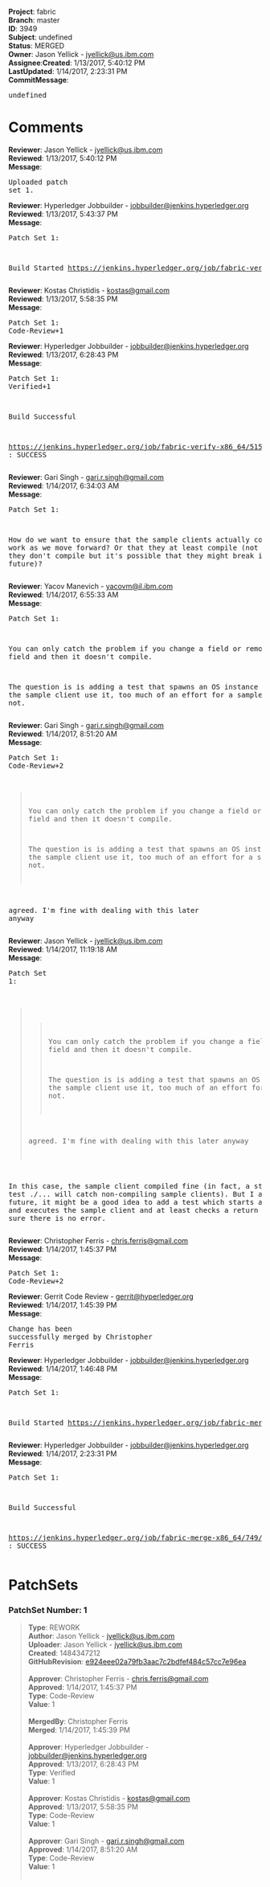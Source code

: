 <strong>Project</strong>: fabric</br><strong>Branch</strong>: master<br><strong>ID</strong>: 3949<br><strong>Subject</strong>: undefined<br><strong>Status</strong>: MERGED<br><strong>Owner</strong>: Jason Yellick - jyellick@us.ibm.com<br><strong>Assignee</strong>:<strong>Created</strong>: 1/13/2017, 5:40:12 PM<br><strong>LastUpdated</strong>: 1/14/2017, 2:23:31 PM<br><strong>CommitMessage</strong>:<br><pre>undefined</pre><h1>Comments</h1><strong>Reviewer</strong>: Jason Yellick - jyellick@us.ibm.com<br><strong>Reviewed</strong>: 1/13/2017, 5:40:12 PM<br><strong>Message</strong>: <pre>Uploaded patch set 1.</pre><strong>Reviewer</strong>: Hyperledger Jobbuilder - jobbuilder@jenkins.hyperledger.org<br><strong>Reviewed</strong>: 1/13/2017, 5:43:37 PM<br><strong>Message</strong>: <pre>Patch Set 1:

Build Started https://jenkins.hyperledger.org/job/fabric-verify-x86_64/5150/</pre><strong>Reviewer</strong>: Kostas Christidis - kostas@gmail.com<br><strong>Reviewed</strong>: 1/13/2017, 5:58:35 PM<br><strong>Message</strong>: <pre>Patch Set 1: Code-Review+1</pre><strong>Reviewer</strong>: Hyperledger Jobbuilder - jobbuilder@jenkins.hyperledger.org<br><strong>Reviewed</strong>: 1/13/2017, 6:28:43 PM<br><strong>Message</strong>: <pre>Patch Set 1: Verified+1

Build Successful 

https://jenkins.hyperledger.org/job/fabric-verify-x86_64/5150/ : SUCCESS</pre><strong>Reviewer</strong>: Gari Singh - gari.r.singh@gmail.com<br><strong>Reviewed</strong>: 1/14/2017, 6:34:03 AM<br><strong>Message</strong>: <pre>Patch Set 1:

How do we want to ensure that the sample clients actually continue to work as we move forward?   Or that they at least compile (not saying that they don't compile but it's possible that they might break in the future)?</pre><strong>Reviewer</strong>: Yacov Manevich - yacovm@il.ibm.com<br><strong>Reviewed</strong>: 1/14/2017, 6:55:33 AM<br><strong>Message</strong>: <pre>Patch Set 1:

You can only catch the problem if you change a field or remove a field and then it doesn't compile.

The question is is adding a test that spawns an OS instance and makes the sample client use it, too much of an effort for a sample client or not.</pre><strong>Reviewer</strong>: Gari Singh - gari.r.singh@gmail.com<br><strong>Reviewed</strong>: 1/14/2017, 8:51:20 AM<br><strong>Message</strong>: <pre>Patch Set 1: Code-Review+2

> You can only catch the problem if you change a field or remove a
 > field and then it doesn't compile.
 > 
 > The question is is adding a test that spawns an OS instance and
 > makes the sample client use it, too much of an effort for a sample
 > client or not.

agreed.  I'm fine with dealing with this later anyway</pre><strong>Reviewer</strong>: Jason Yellick - jyellick@us.ibm.com<br><strong>Reviewed</strong>: 1/14/2017, 11:19:18 AM<br><strong>Message</strong>: <pre>Patch Set 1:

> > You can only catch the problem if you change a field or remove a
 > > field and then it doesn't compile.
 > >
 > > The question is is adding a test that spawns an OS instance and
 > > makes the sample client use it, too much of an effort for a
 > sample
 > > client or not.
 > 
 > agreed.  I'm fine with dealing with this later anyway

In this case, the sample client compiled fine (in fact, a standard go test ./... will catch non-compiling sample clients).  But I agree, in the future, it might be a good idea to add a test which starts an orderer, and executes the sample client and at least checks a return code to make sure there is no error.</pre><strong>Reviewer</strong>: Christopher Ferris - chris.ferris@gmail.com<br><strong>Reviewed</strong>: 1/14/2017, 1:45:37 PM<br><strong>Message</strong>: <pre>Patch Set 1: Code-Review+2</pre><strong>Reviewer</strong>: Gerrit Code Review - gerrit@hyperledger.org<br><strong>Reviewed</strong>: 1/14/2017, 1:45:39 PM<br><strong>Message</strong>: <pre>Change has been successfully merged by Christopher Ferris</pre><strong>Reviewer</strong>: Hyperledger Jobbuilder - jobbuilder@jenkins.hyperledger.org<br><strong>Reviewed</strong>: 1/14/2017, 1:46:48 PM<br><strong>Message</strong>: <pre>Patch Set 1:

Build Started https://jenkins.hyperledger.org/job/fabric-merge-x86_64/749/</pre><strong>Reviewer</strong>: Hyperledger Jobbuilder - jobbuilder@jenkins.hyperledger.org<br><strong>Reviewed</strong>: 1/14/2017, 2:23:31 PM<br><strong>Message</strong>: <pre>Patch Set 1:

Build Successful 

https://jenkins.hyperledger.org/job/fabric-merge-x86_64/749/ : SUCCESS</pre><h1>PatchSets</h1><h3>PatchSet Number: 1</h3><blockquote><strong>Type</strong>: REWORK<br><strong>Author</strong>: Jason Yellick - jyellick@us.ibm.com<br><strong>Uploader</strong>: Jason Yellick - jyellick@us.ibm.com<br><strong>Created</strong>: 1484347212<br><strong>GitHubRevision</strong>: [e924eee02a79fb3aac7c2bdfef484c57cc7e96ea](https://github.com/hyperledger/fabric/commit/e924eee02a79fb3aac7c2bdfef484c57cc7e96ea)<br><br><strong>Approver</strong>: Christopher Ferris - chris.ferris@gmail.com<br><strong>Approved</strong>: 1/14/2017, 1:45:37 PM<br><strong>Type</strong>: Code-Review<br><strong>Value</strong>: 1<br><br><strong>MergedBy</strong>: Christopher Ferris<br><strong>Merged</strong>: 1/14/2017, 1:45:39 PM<br><br><strong>Approver</strong>: Hyperledger Jobbuilder - jobbuilder@jenkins.hyperledger.org<br><strong>Approved</strong>: 1/13/2017, 6:28:43 PM<br><strong>Type</strong>: Verified<br><strong>Value</strong>: 1<br><br><strong>Approver</strong>: Kostas Christidis - kostas@gmail.com<br><strong>Approved</strong>: 1/13/2017, 5:58:35 PM<br><strong>Type</strong>: Code-Review<br><strong>Value</strong>: 1<br><br><strong>Approver</strong>: Gari Singh - gari.r.singh@gmail.com<br><strong>Approved</strong>: 1/14/2017, 8:51:20 AM<br><strong>Type</strong>: Code-Review<br><strong>Value</strong>: 1<br><br></blockquote>